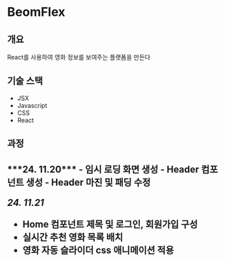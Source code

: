 <h1>BeomFlex</h1>
<h2>개요</h2>
<p>React를 사용하여 영화 정보를 보여주는 플랫폼을 만든다<p>

<h2>기술 스택</h2>
<ul>
  <li>JSX</li>
  <li>Javascript</li>
  <li>CSS</li>
  <li>React</li>
</ul>

<h2>과정<h2>
***24. 11.20***
- 임시 로딩 화면 생성
- Header 컴포넌트 생성
- Header 마진 및 패딩 수정

***24. 11.21***
- Home 컴포넌트 제목 및 로그인, 회원가입 구성
- 실시간 추천 영화 목록 배치
- 영화 자동 슬라이더 css 애니메이션 적용
